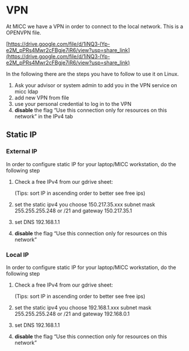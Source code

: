 # VPN

At MICC we have a VPN in order to connect to the local network. This is a OPENVPN file.

[https://drive.google.com/file/d/1iNQ3-lYp-e2M_pPRs4Mwr2cFBgje7iR6/view?usp=share_link](https://drive.google.com/file/d/1iNQ3-lYp-e2M_pPRs4Mwr2cFBgje7iR6/view?usp=share_link)


In the following there are the steps you have to follow to use it on Linux.


1. Ask your advisor or system admin to add you in the VPN service on micc ldap
2. add new VPN from file
3. use your personal credential to log in to the VPN
4. **disable** the flag “Use this connection only for resources on this network” in the IPv4 tab



## Static IP

### External IP

In order to configure static IP for your laptop/MICC workstation, do the following step


1. Check a free IPv4 from our gdrive sheet:

   (Tips: sort IP in ascending order to better see free ips)
2. set the static ipv4 you choose 150.217.35.xxx subnet mask 255.255.255.248 or /21 and gateway 150.217.35.1
3. set DNS 192.168.1.1
4. **disable** the flag “Use this connection only for resources on this network”

### Local IP

In order to configure static IP for your laptop/MICC workstation, do the following step


1. Check a free IPv4 from our gdrive sheet:

   (Tips: sort IP in ascending order to better see free ips)
2. set the static ipv4 you choose 192.168.1.xxx subnet mask 255.255.255.248 or /21 and gateway 192.168.0.1
3. set DNS 192.168.1.1
4. **disable** the flag “Use this connection only for resources on this network”